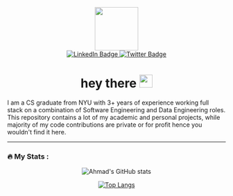<!--
**alekzanderx1/alekzanderx1** is a ✨ _special_ ✨ repository because its `README.md` (this file) appears on your GitHub profile.

Here are some ideas to get you started:

- 🔭 I’m currently working on ...
- 🌱 I’m currently learning ...
- 👯 I’m looking to collaborate on ...
- 🤔 I’m looking for help with ...
- 💬 Ask me about ...
- 📫 How to reach me: ...
- 😄 Pronouns: ...
- ⚡ Fun fact: ...
-->

<div id="header" align="center">
  <img src="https://media.giphy.com/media/o0vwzuFwCGAFO/giphy.gif" width="100"/>
</div>


<div id="badges" align="center">
  
  <a href="https://www.linkedin.com/in/syedahmadt/">
    <img src="https://img.shields.io/badge/LinkedIn-blue?style=for-the-badge&logo=linkedin&logoColor=white" alt="LinkedIn Badge"/>
  </a>
  
  <a href="https://twitter.com/NUEraw">
    <img src="https://img.shields.io/badge/Twitter-blue?style=for-the-badge&logo=twitter&logoColor=white" alt="Twitter Badge"/>
  </a>
</div>

<div align="center">
  <img src="https://komarev.com/ghpvc/?username=alekzanderx1&style=flat-square&color=blue" alt=""/>
</div>

<h1 align="center">
  hey there
  <img src="https://media.giphy.com/media/hvRJCLFzcasrR4ia7z/giphy.gif" width="30px"/>
</h1>

<p> I am a CS graduate from NYU with 3+ years of experience working full stack on a combination of Software Engineering and Data Engineering roles.
This repository contains a lot of my academic and personal projects, while majority of my code contributions are private or for profit hence you wouldn't find it here. </p>

---

### :fire: My Stats :

<div align="center">

![Ahmad's GitHub stats](https://github-readme-stats.vercel.app/api?username=alekzanderx1&include_all_commits=true&show_icons=true&theme=transparent)

[![Top Langs](https://github-readme-stats.vercel.app/api/top-langs/?username=alekzanderx1&langs_count=10&layout=compact&theme=vision-friendly-dark)](https://github.com/anuraghazra/github-readme-stats)

</div>
